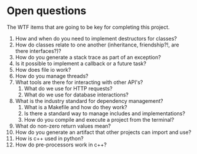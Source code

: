 # Open questions

The WTF items that are going to be key for completing this project.

1. How and when do you need to implement destructors for classes?
1. How do classes relate to one another (inheritance, friendship?!, are there interfaces?)?
1. How do you generate a stack trace as part of an exception?
1. Is it possible to implement a callback or a future task?
1. How does file io work?
1. How do you manage threads?
1. What tools are there for interacting with other API's?
    1. What do we use for HTTP requests?
    1. What do we use for database interactions?
1. What is the industry standard for dependency management?
    1. What is a Makefile and how do they work?
    1. Is there a standard way to manage includes and implementations?
    1. How do you compile and execute a project from the terminal?
1. What do non-zero return values mean?
1. How do you generate an artifact that other projects can import and use?
1. How is c++ used in python?
1. How do pre-processors work in c++?
